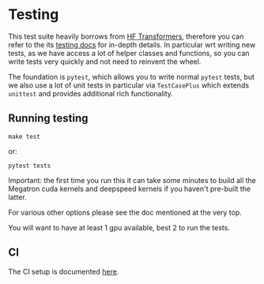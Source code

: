 # Testing

This test suite heavily borrows from [HF Transformers](https://github.com/huggingface/transformers/), therefore you can refer to the its [testing docs](https://huggingface.co/transformers/testing.html) for in-depth details. In particular wrt writing new tests, as we have access a lot of helper classes and functions, so you can write tests very quickly and not need to reinvent the wheel.

The foundation is `pytest`, which allows you to write normal `pytest` tests, but we also use a lot of unit tests in particular via `TestCasePlus` which extends `unittest` and provides additional rich functionality.

## Running testing

```
make test
```
or:

```
pytest tests
```

Important: the first time you run this it can take some minutes to build all the Megatron cuda kernels and deepspeed kernels if you haven't pre-built the latter.

For various other options please see the doc mentioned at the very top.

You will want to have at least 1 gpu available, best 2 to run the tests.

## CI

The CI setup is documented [here](../.github/workflows/ci.md).
